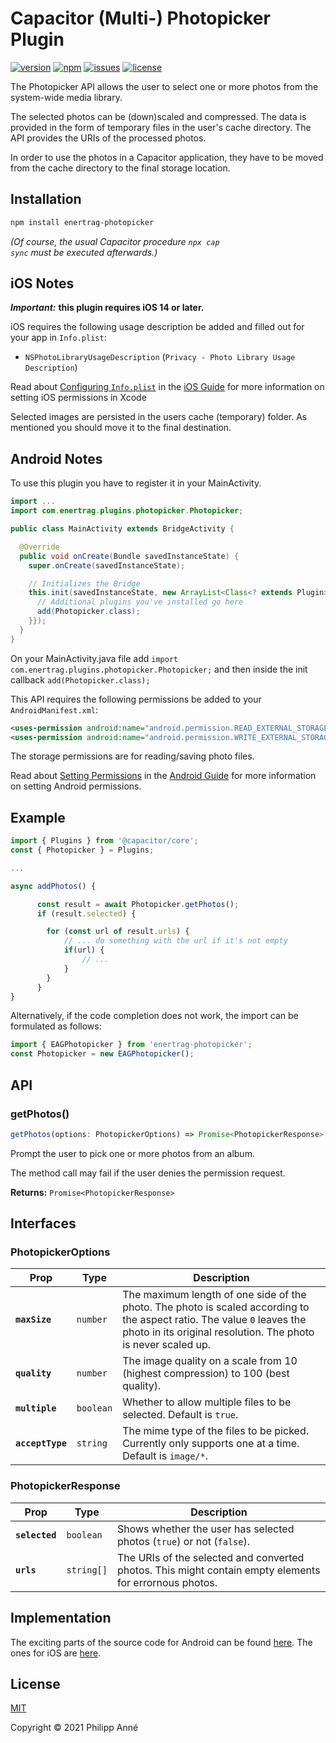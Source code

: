 # Capacitor (Multi-) Photopicker Plugin

[![version](https://img.shields.io/github/package-json/v/boxpressd/photopicker)](https://github.com/boxpressd/photopicker)
[![npm](https://img.shields.io/npm/v/enertrag-photopicker.svg)](https://www.npmjs.com/package/enertrag-photopicker)
[![issues](https://img.shields.io/github/issues/enertrag/photopicker)](https://github.com/enertrag/photopicker/issues)
[![license](https://img.shields.io/github/license/enertrag/photopicker)](https://github.com/enertrag/photopicker/blob/main/LICENSE)

The Photopicker API allows the user to select one or more photos from the system-wide media library.

The selected photos can be (down)scaled and compressed. The data is provided in the form of temporary files in the user's cache directory. The API provides the URIs of the processed photos.

In order to use the photos in a Capacitor application, they have to be moved from the cache directory to the final storage location.

## Installation

```bash
npm install enertrag-photopicker
```

_(Of course, the usual Capacitor procedure <code>npx cap sync</code> must be executed afterwards.)_

## iOS Notes

**_Important:_** **this plugin requires iOS 14 or later.**

iOS requires the following usage description be added and filled out for your app in `Info.plist`:

- `NSPhotoLibraryUsageDescription` (`Privacy - Photo Library Usage Description`)

Read about [Configuring `Info.plist`](https://capacitorjs.com/docs/ios/configuration#configuring-infoplist) in the [iOS Guide](https://capacitorjs.com/docs/ios) for more information on setting iOS permissions in Xcode

Selected images are persisted in the users cache (temporary) folder. As mentioned you should move it to the final destination.

## Android Notes

To use this plugin you have to register it in your MainActivity.

```java
import ...
import com.enertrag.plugins.photopicker.Photopicker;

public class MainActivity extends BridgeActivity {

  @Override
  public void onCreate(Bundle savedInstanceState) {
    super.onCreate(savedInstanceState);

    // Initializes the Bridge
    this.init(savedInstanceState, new ArrayList<Class<? extends Plugin>>() {{
      // Additional plugins you've installed go here
      add(Photopicker.class);
    }});
  }
}
```

On your MainActivity.java file add <code>import com.enertrag.plugins.photopicker.Photopicker;</code> and then inside the init callback <code>add(Photopicker.class);</code>

This API requires the following permissions be added to your `AndroidManifest.xml`:

```xml
<uses-permission android:name="android.permission.READ_EXTERNAL_STORAGE"/>
<uses-permission android:name="android.permission.WRITE_EXTERNAL_STORAGE" />
```

The storage permissions are for reading/saving photo files.

Read about [Setting Permissions](https://capacitorjs.com/docs/android/configuration#setting-permissions) in the [Android Guide](https://capacitorjs.com/docs/android) for more information on setting Android permissions.

## Example

```typescript
import { Plugins } from '@capacitor/core';
const { Photopicker } = Plugins;

...

async addPhotos() {

      const result = await Photopicker.getPhotos();
      if (result.selected) {

        for (const url of result.urls) {
            // ... do something with the url if it's not empty
            if(url) {
                // ...
            }
        }
      }
}
```

Alternatively, if the code completion does not work, the import can be formulated as follows:

```typescript
import { EAGPhotopicker } from 'enertrag-photopicker';
const Photopicker = new EAGPhotopicker();
```

## API

### getPhotos()

```typescript
getPhotos(options: PhotopickerOptions) => Promise<PhotopickerResponse>
```

Prompt the user to pick one or more photos from an album.

The method call may fail if the user denies the permission request.

**Returns:** <code>Promise&lt;PhotopickerResponse&gt;</code>

## Interfaces

### PhotopickerOptions

| Prop          | Type                | Description                                                                                                                                                                                         |
| ------------- | ------------------- | --------------------------------------------------------------------------------------------------------------------------------------------------------------------------------------------------- |
| **`maxSize`** | <code>number</code> | The maximum length of one side of the photo. The photo is scaled according to the aspect ratio. The value <code>0</code> leaves the photo in its original resolution. The photo is never scaled up. |
| **`quality`** | <code>number</code> | The image quality on a scale from 10 (highest compression) to 100 (best quality).                                                                                                                   |
| **`multiple`** | <code>boolean</code> | Whether to allow multiple files to be selected. Default is `true`.                                                                                                                   |
| **`acceptType`** | <code>string</code> | The mime type of the files to be picked. Currently only supports one at a time. Default is `image/*`.                                                                                                                  |

### PhotopickerResponse

| Prop           | Type                  | Description                                                                                            |
| -------------- | --------------------- | ------------------------------------------------------------------------------------------------------ |
| **`selected`** | <code>boolean</code>  | Shows whether the user has selected photos (<code>true</code>) or not (<code>false</code>).            |
| **`urls`**     | <code>string[]</code> | The URIs of the selected and converted photos. This might contain empty elements for errornous photos. |

## Implementation

The exciting parts of the source code for Android can be found [here](https://github.com/enertrag/photopicker/blob/main/android/src/main/java/com/enertrag/plugins/photopicker/Photopicker.java). The ones for iOS are [here](https://github.com/enertrag/photopicker/blob/main/ios/Plugin/Plugin.swift).

## License

[MIT](https://github.com/enertrag/photopicker/blob/main/LICENSE)

Copyright © 2021 Philipp Anné
